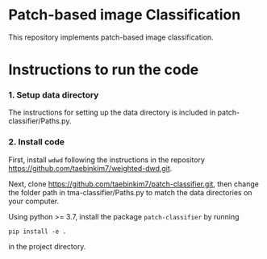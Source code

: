 # Patch-based image Classification

This repository implements patch-based image classification.

# Instructions to run the code

### 1. Setup data directory

The instructions for setting up the data directory is included in patch-classifier/Paths.py.

### 2. Install code

First, install `wdwd` following the instructions in the repository https://github.com/taebinkim7/weighted-dwd.git.

Next, clone https://github.com/taebinkim7/patch-classifier.git, then change the folder path in tma-classifier/Paths.py
to match the data directories on your computer.

Using python >= 3.7, install the package `patch-classifier` by running
```
pip install -e .
```
in the project directory.

